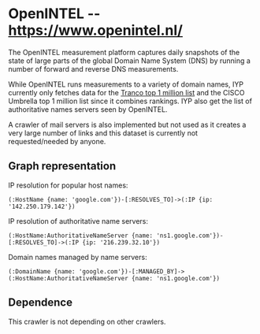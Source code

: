 # OpenINTEL -- https://www.openintel.nl/

The OpenINTEL measurement platform captures daily snapshots of the state of large parts of the
global Domain Name System (DNS) by running a number of forward and reverse DNS measurements.

While OpenINTEL runs measurements to a variety of domain names, IYP currently only fetches data for
the [Tranco top 1 million list](https://data.openintel.nl/data/tranco1m/) and the CISCO Umbrella 
top 1 million list since it combines rankings.
IYP also get the list of authoritative names servers seen by OpenINTEL.

A crawler of mail servers is also implemented but not used as it creates a very large number
of links and this dataset is currently not requested/needed by anyone.

## Graph representation

IP resolution for  popular host names:
```Cypher
(:HostName {name: 'google.com'})-[:RESOLVES_TO]->(:IP {ip: '142.250.179.142'})
```

IP resolution of authoritative name servers:
```Cypher
(:HostName:AuthoritativeNameServer {name: 'ns1.google.com'})-[:RESOLVES_TO]->(:IP {ip: '216.239.32.10'})
```

Domain names managed by name servers:
```Cypher
(:DomainName {name: 'google.com'})-[:MANAGED_BY]->(:HostName:AuthoritativeNameServer {name: 'ns1.google.com'})
```
## Dependence

This crawler is not depending on other crawlers.
